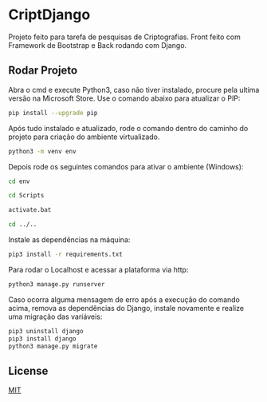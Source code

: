 # CriptDjango

Projeto feito para tarefa de pesquisas de Criptografias. Front feito com Framework de Bootstrap e Back rodando com Django.

## Rodar Projeto

Abra o cmd e execute Python3, caso não tiver instalado, procure pela ultima versão na Microsoft Store.
Use o comando abaixo para atualizar o PIP:

```bash
pip install --upgrade pip
```

Após tudo instalado e atualizado, rode o comando dentro do caminho do projeto para criação do ambiente virtualizado.

```bash
python3 -m venv env
```

Depois rode os seguintes comandos para ativar o ambiente (Windows):

```bash
cd env

cd Scripts

activate.bat

cd ../..
```

Instale as dependências na máquina:

```bash
pip3 install -r requirements.txt
```

Para rodar o Localhost e acessar a plataforma via http:

```bash
python3 manage.py runserver
```

Caso ocorra alguma mensagem de erro após a execução do comando acima, remova as dependências do Django, instale novamente e realize uma migração das variáveis:

```bash
pip3 uninstall django
pip3 install django
python3 manage.py migrate
```

## License
[MIT](https://choosealicense.com/licenses/mit/)
